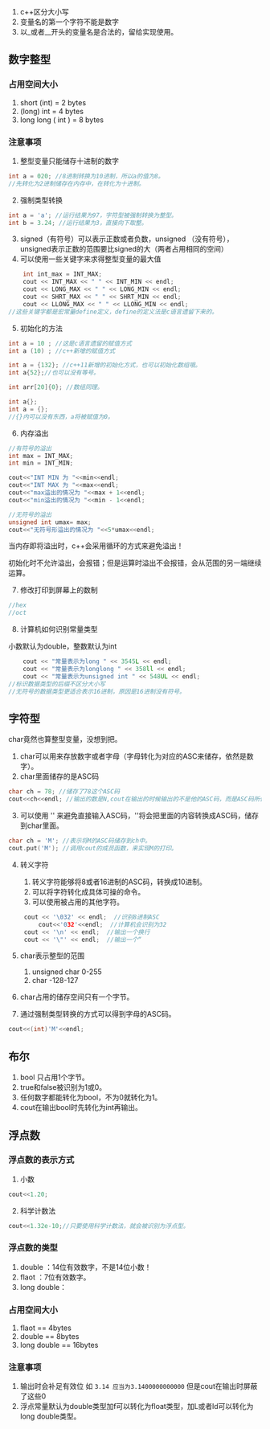 1. c++区分大小写
2. 变量名的第一个字符不能是数字
3. 以\_或者\__开头的变量名是合法的，留给实现使用。

## 数字整型

### 占用空间大小

1. short (int) = 2 bytes
2. (long) int = 4 bytes
3. long long ( int ) = 8 bytes

### 注意事项

1. 整型变量只能储存十进制的数字

``` c++
int a = 020; //8进制转换为10进制，所以a的值为8。
//先转化为2进制储存在内存中，在转化为十进制。
```

2. 强制类型转换

```c++
int a = 'a'; //运行结果为97，字符型被强制转换为整型。
int b = 3.24; //运行结果为3，直接向下取整。
```

3. signed（有符号）可以表示正数或者负数，unsigned （没有符号），unsigned表示正数的范围要比signed的大（两者占用相同的空间）
4. 可以使用一些关键字来求得整型变量的最大值

```c++
	int int_max = INT_MAX;
	cout << INT_MAX << " " << INT_MIN << endl;
	cout << LONG_MAX << " " << LONG_MIN << endl;
	cout << SHRT_MAX << " " << SHRT_MIN << endl;
	cout << LLONG_MAX << " " << LLONG_MIN << endl;
//这些关键字都是宏常量define定义，define的定义法是c语言遗留下来的。
```

5. 初始化的方法

```c++
int a = 10 ; //这是c语言遗留的赋值方式
int a (10) ; //c++新增的赋值方式

int a = {132}; //c++11新增的初始化方式，也可以初始化数组哦。
int a{52};//也可以没有等号。

int arr[20]{0}; //数组同理。

int a{};
int a = {};
//{}内可以没有东西，a将被赋值为0。
```

6. 内存溢出

```c++
//有符号的溢出
int max = INT_MAX;
int min = INT_MIN;

cout<<"INT MIN 为 "<<min<<endl;
cout<<"INT MAX 为 "<<max<<endl;
cout<<"max溢出的情况为 "<<max + 1<<endl;
cout<<"min溢出的情况为 "<<min - 1<<endl;

//无符号的溢出
unsigned int umax= max;
cout<<"无符号形溢出的情况为 "<<5*umax<<endl;
```

当内存即将溢出时，c++会采用循环的方式来避免溢出！

初始化时不允许溢出，会报错；但是运算时溢出不会报错，会从范围的另一端继续运算。

7. 修改打印到屏幕上的数制

```c++
//hex
//oct
```

8. 计算机如何识别常量类型

小数默认为double，整数默认为int

```c++
	cout << "常量表示为long " << 3545L << endl;
	cout << "常量表示为longlong " << 358ll << endl;
	cout << "常量表示为unsigned int " << 548UL << endl;
//标识数据类型的后缀不区分大小写
//无符号的数据类型更适合表示16进制，原因是16进制没有符号。
```

## 字符型

char竟然也算整型变量，没想到把。

1. char可以用来存放数字或者字母（字母转化为对应的ASC来储存，依然是数字）。
2. char里面储存的是ASC码

```c++
char ch = 78; //储存了78这个ASC码
cout<<ch<<endl; //输出的数是N,cout在输出的时候输出的不是他的ASC码，而是ASC码所代表的数值。
```

3. 可以使用 '' 来避免直接输入ASC码，''将会把里面的内容转换成ASC码，储存到char里面。

```c++
char ch = 'M'; //表示将M的ASC码储存到ch中。
cout.put('M'); //调用cout的成员函数，来实现M的打印。
```

4. 转义字符

   1. 转义字符能够将8或者16进制的ASC码，转换成10进制。
   2. 可以将字符转化成具体可操的命令。
   3. 可以使用被占用的其他字符。

   ```c++
   	cout << '\032' << endl;  //识别8进制ASC
   		cout<<'032'<<endl;  //计算机会识别为32
   	cout << '\n' << endl;  //输出一个换行
   	cout << '\"' << endl;  //输出一个“
   ```

5. char表示整型的范围

   1. unsigned char 0-255
   2. char -128-127

6. char占用的储存空间只有一个字节。

7. 通过强制类型转换的方式可以得到字母的ASC码。

```c++
cout<<(int)'M'<<endl;
```

## 布尔

1. bool 只占用1个字节。
2. true和false被识别为1或0。
3. 任何数字都能转化为bool，不为0就转化为1。
4. cout在输出bool时先转化为int再输出。



## 浮点数

### 浮点数的表示方式

1. 小数

```c++
cout<<1.20;
```

2. 科学计数法

```c++
cout<<1.32e-10;//只要使用科学计数法，就会被识别为浮点型。
```

### 浮点数的类型

1. double ：14位有效数字，不是14位小数！
2. flaot ：7位有效数字。
3. long double：

### 占用空间大小

1. flaot == 4bytes
2. double == 8bytes
3. long double == 16bytes

### 注意事项

1. 输出时会补足有效位 如 ``3.14 应当为3.1400000000000`` 但是cout在输出时屏蔽了这些0
2. 浮点常量默认为double类型加f可以转化为float类型，加L或者ld可以转化为long double类型。

